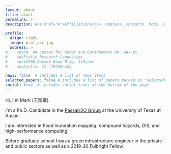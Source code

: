```yaml
---
layout: about
title: about
permalink: /
description: #<a href="#">Affiliations</a>. Address. Contacts. Moto. Etc.

profile:
  align: right
  image: prof_pic.jpg
  address: >
#    <p>Rm. 44 Center for Water and Environment Rm. 44</p>
#    <p>Pickle Research Campus</p>
#    <p>10100 Burnet Road Bldg. 119</p>
#    <p>Austin, TX  78758</p>

news: false  # includes a list of news items
selected_papers: false # includes a list of papers marked as "selected={true}"
social: true  # includes social icons at the bottom of the page
---
```


Hi, I'm Mark (王凯章).

I'm a Ph.D. Candidate in the [PassaH2O Group](https://sites.google.com/site/passalacquagroup) at the University of Texas at Austin.

I am interested in flood inundation mapping, compound hazards, GIS, and high-performance computing.

Before graduate school I was a green infrastructure engineer in the private and public sectors as well as a 2019-20 Fulbright Fellow.



<!-- Write your biography here. Tell the world about yourself. Link to your favorite [subreddit](http://reddit.com). You can put a picture in, too. The code is already in, just name your picture `prof_pic.jpg` and put it in the `img/` folder.

Put your address / P.O. box / other info right below your picture. You can also disable any these elements by editing `profile` property of the YAML header of your `_pages/about.md`. Edit `_bibliography/papers.bib` and Jekyll will render your [publications page](/al-folio/publications/) automatically.

Link to your social media connections, too. This theme is set up to use [Font Awesome icons](http://fortawesome.github.io/Font-Awesome/) and [Academicons](https://jpswalsh.github.io/academicons/), like the ones below. Add your Facebook, Twitter, LinkedIn, Google Scholar, or just disable all of them. -->
